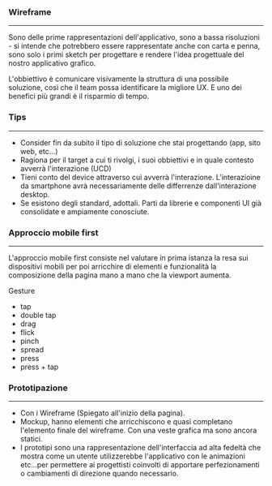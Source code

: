 ### Wireframe
---
Sono delle prime rappresentazioni dell'applicativo, sono a bassa risoluzioni - si intende che potrebbero essere rappresentate anche con carta e penna, sono solo i primi sketch per progettare e rendere l'idea progettuale del nostro applicativo grafico.

L'obbiettivo è comunicare visivamente la struttura di una possibile soluzione, così che il team possa identificare la migliore UX. E uno dei benefici più grandi è il risparmio di tempo.
### Tips
---
- Consider fin da subito il tipo di soluzione che stai progettando (app, sito web, etc...)
- Ragiona per il target a cui ti rivolgi, i suoi obbiettivi e in quale contesto avverrà l'interazione (UCD)
- Tieni conto del device attraverso cui avverrà l'interazione. L'interazioine da smartphone avrà necessariamente delle differrenze dall'interazione desktop.
- Se esistono degli standard, adottali. Parti da librerie e componenti UI già consolidate e ampiamente conosciute.
### Approccio mobile first
---
L'approccio mobile first consiste nel valutare in prima istanza la resa sui dispositivi mobili per poi arricchire di elementi e funzionalità la composizione della pagina mano a mano che la viewport aumenta.

Gesture
- tap
- double tap
- drag
- flick
- pinch
- spread
- press
- press + tap
### Prototipazione
---
- Con i Wireframe (Spiegato all'inizio della pagina).
- Mockup, hanno elementi che arricchiscono e quasi completano l'elemento finale del wireframe. Con una veste grafica ma sono ancora statici.
- I prototipi sono una rappresentazione dell'interfaccia ad alta fedeltà  che mostra come un utente utilizzerebbe l'applicativo con le animazioni etc...per permettere ai progettisti coinvolti di apportare perfezionamenti o cambiamenti di direzione quando necessario.
